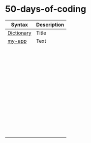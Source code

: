 # 50-days-of-coding
| Syntax      | Description | 
| ----------- | ----------- | 
|<a href ="https://github.com/pdkkg/50-days-of-coding/tree/main/my-app ">Dictionary</a>| Title       |
|  <a href ="https://github.com/pdkkg/50-days-of-coding/tree/main/my-app "> my-app </a>| Text        |
|       | |
|||
|||
|||
|||
|       | |
|||
|||
|||
|||
|       | |
|||
|||
|||
|||
|       | |
|||
|||
|||
|||
|       | |
|||
|||
|||
|||
|       | |
|||
|||
|||
|||
|       | |
|||
|||
|||
|||
|       | |
|||
|||
|||
|||
|       | |
|||
|||
|||
|||
|       | |
|||
|||
|||
|||
